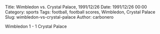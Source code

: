 Title: Wimbledon vs. Crystal Palace, 1991/12/26
Date: 1991/12/26 00:00
Category: sports
Tags: football, football scores, Wimbledon, Crystal Palace
Slug: wimbledon-vs-crystal-palace
Author: carbonero


Wimbledon 1 - 1 Crystal Palace
